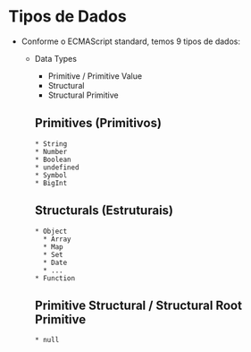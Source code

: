 # Tipos de Dados
- Conforme o ECMAScript standard, temos 9 tipos de dados:

    * Data Types
        - Primitive / Primitive Value
        - Structural
        - Structural Primitive

        ## Primitives (Primitivos)
          
          * String
          * Number
          * Boolean
          * undefined
          * Symbol
          * BigInt
        
        ## Structurals (Estruturais)
          
          * Object
            * Array
            * Map
            * Set
            * Date
            * ...
          * Function
        
        ## Primitive Structural / Structural Root Primitive
          
          * null